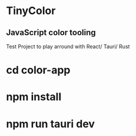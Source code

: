 # TinyColor

## JavaScript color tooling

Test Project to play arround with React/ Tauri/ Rust

# cd color-app
# npm install
# npm run tauri dev
